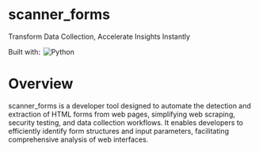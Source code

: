 # scanner_forms

Transform Data Collection, Accelerate Insights Instantly

Built with:
<img alt="Python" src="https://img.shields.io/badge/Python-3776AB.svg?style=flat&amp;logo=Python&amp;logoColor=white" class="inline-block mx-1" style="margin: 0px 2px;">

# Overview

scanner_forms is a developer tool designed to automate the detection and extraction of HTML forms from web pages, simplifying web scraping, security testing, and data collection workflows. It enables developers to efficiently identify form structures and input parameters, facilitating comprehensive analysis of web interfaces.

